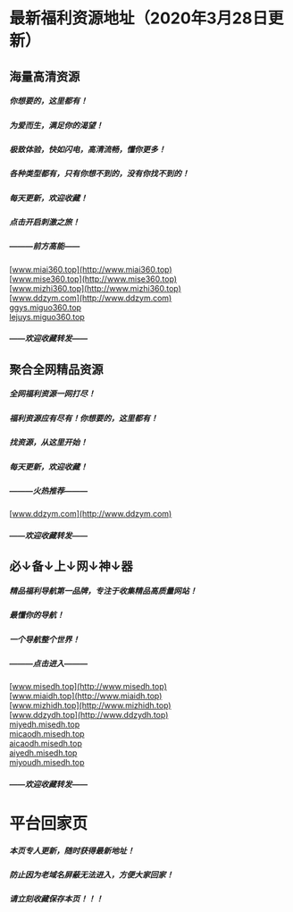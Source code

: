 # 最新福利资源地址（2020年3月28日更新）

## 海量高清资源
##### 你想要的，这里都有！
##### 为爱而生，满足你的渴望！
##### 极致体验，快如闪电，高清流畅，懂你更多！
##### 各种类型都有，只有你想不到的，没有你找不到的！
##### 每天更新，欢迎收藏！
##### 点击开启刺激之旅！
##### ———前方高能——
[www.miai360.top](http://www.miai360.top)<br>
[www.mise360.top](http://www.mise360.top)<br>
[www.mizhi360.top](http://www.mizhi360.top)<br>
[www.ddzym.com](http://www.ddzym.com)<br>
[ggys.miguo360.top](http://ggys.miguo360.top)<br>
[lejuys.miguo360.top](http://lejuys.miguo360.top)<br>
##### ——欢迎收藏转发——


## 聚合全网精品资源
##### 全网福利资源一网打尽！
##### 福利资源应有尽有！你想要的，这里都有！
##### 找资源，从这里开始！
##### 每天更新，欢迎收藏！
##### ———火热推荐———
[www.ddzym.com](http://www.ddzym.com)<br>
##### ——欢迎收藏转发——


## 必↓备↓上↓网↓神↓器
##### 精品福利导航第一品牌，专注于收集精品高质量网站！
##### 最懂你的导航！
##### 一个导航整个世界！
##### ———点击进入———
[www.misedh.top](http://www.misedh.top)<br>
[www.miaidh.top](http://www.miaidh.top)<br>
[www.mizhidh.top](http://www.mizhidh.top)<br>
[www.ddzydh.top](http://www.ddzydh.top)<br>
[miyedh.misedh.top](http://miyedh.misedh.top)<br>
[micaodh.misedh.top](http://micaodh.misedh.top)<br>
[aicaodh.misedh.top](http://aicaodh.misedh.top)<br>
[aiyedh.misedh.top](http://aiyedh.misedh.top)<br>
[miyoudh.misedh.top](http://miyoudh.misedh.top)<br>
##### ——欢迎收藏转发——


# 平台回家页
##### 本页专人更新，随时获得最新地址！
##### 防止因为老域名屏蔽无法进入，方便大家回家！
##### 请立刻收藏保存本页！！！
